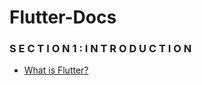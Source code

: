 # Flutter-Docs

### S E C T I O N 1 : I N T R O D U C T I O N 
- [What is Flutter?](https://www.geeksforgeeks.org/what-is-flutter/)
